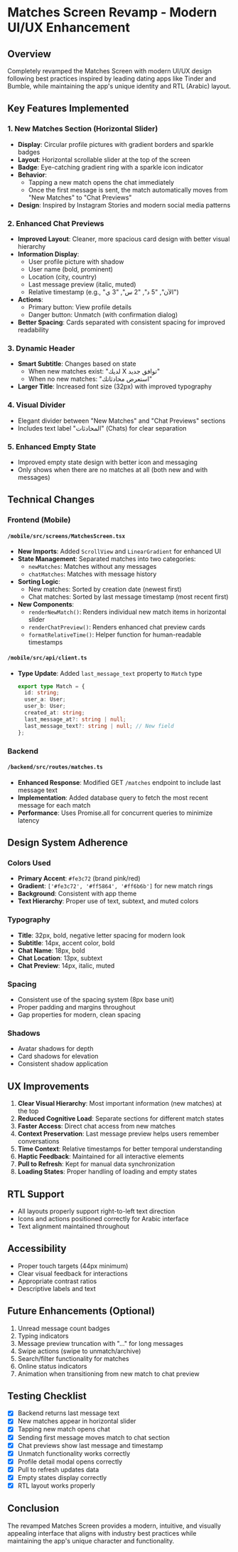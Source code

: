# Matches Screen Revamp - Modern UI/UX Enhancement

## Overview
Completely revamped the Matches Screen with modern UI/UX design following best practices inspired by leading dating apps like Tinder and Bumble, while maintaining the app's unique identity and RTL (Arabic) layout.

## Key Features Implemented

### 1. New Matches Section (Horizontal Slider)
- **Display**: Circular profile pictures with gradient borders and sparkle badges
- **Layout**: Horizontal scrollable slider at the top of the screen
- **Badge**: Eye-catching gradient ring with a sparkle icon indicator
- **Behavior**: 
  - Tapping a new match opens the chat immediately
  - Once the first message is sent, the match automatically moves from "New Matches" to "Chat Previews"
- **Design**: Inspired by Instagram Stories and modern social media patterns

### 2. Enhanced Chat Previews
- **Improved Layout**: Cleaner, more spacious card design with better visual hierarchy
- **Information Display**:
  - User profile picture with shadow
  - User name (bold, prominent)
  - Location (city, country)
  - Last message preview (italic, muted)
  - Relative timestamp (e.g., "الآن", "5 د", "2 س", "3 ي")
- **Actions**:
  - Primary button: View profile details
  - Danger button: Unmatch (with confirmation dialog)
- **Better Spacing**: Cards separated with consistent spacing for improved readability

### 3. Dynamic Header
- **Smart Subtitle**: Changes based on state
  - When new matches exist: "لديك X توافق جديد"
  - When no new matches: "استعرض محادثاتك"
- **Larger Title**: Increased font size (32px) with improved typography

### 4. Visual Divider
- Elegant divider between "New Matches" and "Chat Previews" sections
- Includes text label "المحادثات" (Chats) for clear separation

### 5. Enhanced Empty State
- Improved empty state design with better icon and messaging
- Only shows when there are no matches at all (both new and with messages)

## Technical Changes

### Frontend (Mobile)

#### `/mobile/src/screens/MatchesScreen.tsx`
- **New Imports**: Added `ScrollView` and `LinearGradient` for enhanced UI
- **State Management**: Separated matches into two categories:
  - `newMatches`: Matches without any messages
  - `chatMatches`: Matches with message history
- **Sorting Logic**:
  - New matches: Sorted by creation date (newest first)
  - Chat matches: Sorted by last message timestamp (most recent first)
- **New Components**:
  - `renderNewMatch()`: Renders individual new match items in horizontal slider
  - `renderChatPreview()`: Renders enhanced chat preview cards
  - `formatRelativeTime()`: Helper function for human-readable timestamps

#### `/mobile/src/api/client.ts`
- **Type Update**: Added `last_message_text` property to `Match` type
  ```typescript
  export type Match = {
    id: string;
    user_a: User;
    user_b: User;
    created_at: string;
    last_message_at?: string | null;
    last_message_text?: string | null; // New field
  };
  ```

### Backend

#### `/backend/src/routes/matches.ts`
- **Enhanced Response**: Modified GET `/matches` endpoint to include last message text
- **Implementation**: Added database query to fetch the most recent message for each match
- **Performance**: Uses Promise.all for concurrent queries to minimize latency

## Design System Adherence

### Colors Used
- **Primary Accent**: `#fe3c72` (brand pink/red)
- **Gradient**: `['#fe3c72', '#ff5864', '#ff6b6b']` for new match rings
- **Background**: Consistent with app theme
- **Text Hierarchy**: Proper use of text, subtext, and muted colors

### Typography
- **Title**: 32px, bold, negative letter spacing for modern look
- **Subtitle**: 14px, accent color, bold
- **Chat Name**: 18px, bold
- **Chat Location**: 13px, subtext
- **Chat Preview**: 14px, italic, muted

### Spacing
- Consistent use of the spacing system (8px base unit)
- Proper padding and margins throughout
- Gap properties for modern, clean spacing

### Shadows
- Avatar shadows for depth
- Card shadows for elevation
- Consistent shadow application

## UX Improvements

1. **Clear Visual Hierarchy**: Most important information (new matches) at the top
2. **Reduced Cognitive Load**: Separate sections for different match states
3. **Faster Access**: Direct chat access from new matches
4. **Context Preservation**: Last message preview helps users remember conversations
5. **Time Context**: Relative timestamps for better temporal understanding
6. **Haptic Feedback**: Maintained for all interactive elements
7. **Pull to Refresh**: Kept for manual data synchronization
8. **Loading States**: Proper handling of loading and empty states

## RTL Support
- All layouts properly support right-to-left text direction
- Icons and actions positioned correctly for Arabic interface
- Text alignment maintained throughout

## Accessibility
- Proper touch targets (44px minimum)
- Clear visual feedback for interactions
- Appropriate contrast ratios
- Descriptive labels and text

## Future Enhancements (Optional)
1. Unread message count badges
2. Typing indicators
3. Message preview truncation with "..." for long messages
4. Swipe actions (swipe to unmatch/archive)
5. Search/filter functionality for matches
6. Online status indicators
7. Animation when transitioning from new match to chat preview

## Testing Checklist
- [x] Backend returns last message text
- [x] New matches appear in horizontal slider
- [x] Tapping new match opens chat
- [x] Sending first message moves match to chat section
- [x] Chat previews show last message and timestamp
- [x] Unmatch functionality works correctly
- [x] Profile detail modal opens correctly
- [x] Pull to refresh updates data
- [x] Empty states display correctly
- [x] RTL layout works properly

## Conclusion
The revamped Matches Screen provides a modern, intuitive, and visually appealing interface that aligns with industry best practices while maintaining the app's unique character and functionality.

